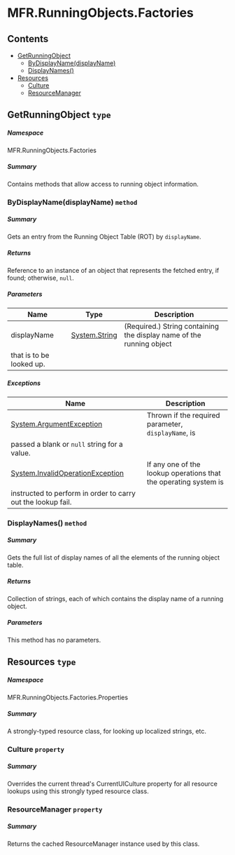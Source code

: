 <a name='assembly'></a>
# MFR.RunningObjects.Factories

## Contents

- [GetRunningObject](#T-MFR-Objects-RunningObjects-Factories-GetRunningObject 'MFR.RunningObjects.Factories.GetRunningObject')
  - [ByDisplayName(displayName)](#M-MFR-Objects-RunningObjects-Factories-GetRunningObject-ByDisplayName-System-String- 'MFR.RunningObjects.Factories.GetRunningObject.ByDisplayName(System.String)')
  - [DisplayNames()](#M-MFR-Objects-RunningObjects-Factories-GetRunningObject-DisplayNames 'MFR.RunningObjects.Factories.GetRunningObject.DisplayNames')
- [Resources](#T-MFR-Objects-RunningObjects-Factories-Properties-Resources 'MFR.RunningObjects.Factories.Properties.Resources')
  - [Culture](#P-MFR-Objects-RunningObjects-Factories-Properties-Resources-Culture 'MFR.RunningObjects.Factories.Properties.Resources.Culture')
  - [ResourceManager](#P-MFR-Objects-RunningObjects-Factories-Properties-Resources-ResourceManager 'MFR.RunningObjects.Factories.Properties.Resources.ResourceManager')

<a name='T-MFR-Objects-RunningObjects-Factories-GetRunningObject'></a>
## GetRunningObject `type`

##### Namespace

MFR.RunningObjects.Factories

##### Summary

Contains methods that allow access to running object information.

<a name='M-MFR-Objects-RunningObjects-Factories-GetRunningObject-ByDisplayName-System-String-'></a>
### ByDisplayName(displayName) `method`

##### Summary

Gets an entry from the Running Object Table (ROT) by
`displayName`.

##### Returns

Reference to an instance of an object that represents the fetched
entry, if found; otherwise, `null`.

##### Parameters

| Name | Type | Description |
| ---- | ---- | ----------- |
| displayName | [System.String](http://msdn.microsoft.com/query/dev14.query?appId=Dev14IDEF1&l=EN-US&k=k:System.String 'System.String') | (Required.) String containing the display name of the running object
that is to be looked up. |

##### Exceptions

| Name | Description |
| ---- | ----------- |
| [System.ArgumentException](http://msdn.microsoft.com/query/dev14.query?appId=Dev14IDEF1&l=EN-US&k=k:System.ArgumentException 'System.ArgumentException') | Thrown if the required parameter, `displayName`, is
passed a blank or `null` string for a value. |
| [System.InvalidOperationException](http://msdn.microsoft.com/query/dev14.query?appId=Dev14IDEF1&l=EN-US&k=k:System.InvalidOperationException 'System.InvalidOperationException') | If any one of the lookup operations that the operating system is
instructed to perform in order to carry out the lookup fail. |

<a name='M-MFR-Objects-RunningObjects-Factories-GetRunningObject-DisplayNames'></a>
### DisplayNames() `method`

##### Summary

Gets the full list of display names of all the elements of the
running object table.

##### Returns

Collection of strings, each of which contains the display name of a
running object.

##### Parameters

This method has no parameters.

<a name='T-MFR-Objects-RunningObjects-Factories-Properties-Resources'></a>
## Resources `type`

##### Namespace

MFR.RunningObjects.Factories.Properties

##### Summary

A strongly-typed resource class, for looking up localized strings, etc.

<a name='P-MFR-Objects-RunningObjects-Factories-Properties-Resources-Culture'></a>
### Culture `property`

##### Summary

Overrides the current thread's CurrentUICulture property for all
  resource lookups using this strongly typed resource class.

<a name='P-MFR-Objects-RunningObjects-Factories-Properties-Resources-ResourceManager'></a>
### ResourceManager `property`

##### Summary

Returns the cached ResourceManager instance used by this class.
